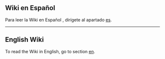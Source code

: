 ## Wiki en Español 
Para leer la Wiki en Español , dirígete al apartado [es]().

---

## English Wiki
To read the Wiki in English, go to section [en]().